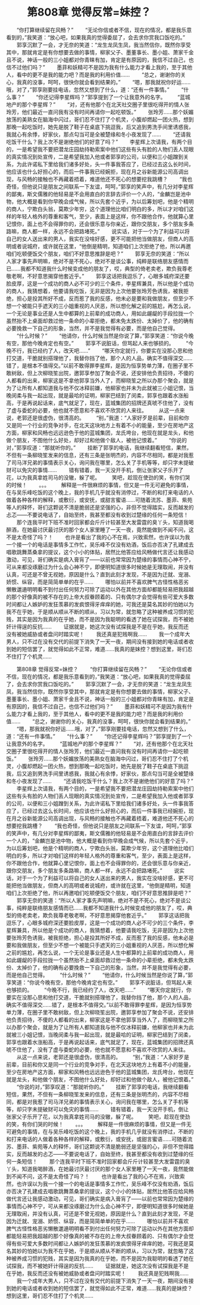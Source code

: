 # 　　第808章 觉得反常=妹控？
　　“你打算继续留在风畅？”
　　“无论你信或者不信，现在的情况，都是我乐意看到的，”我笑道：“放心吧，如果我真的觉得委屈了，会去求你赏我口饭吃的。”
　　郭享沉默了一会，才无奈的笑道：“龙生龙凤生凤，我当然信你，既然你享受其中，那就肯定是有你想要去做的事情，柳家父子、墨董事长、墨小姐、萧家千金且不说，神话一般的三小姐都对你青睐有加，肯定是有原因的，我信不过自己，也信不过他们吗？”
　　墨菲和妖精可不是因为我有什么能力才看上我的，至于其他人，看中的更不是我的能力吧？而是我的利用价值……
　　“总之，谢谢你的关心，我真的没事，呵呵，很快你就会看到结果的。”
　　“嗯，那我就祝你好运……哦，对了，”郭享刚要挂电话，忽然又想到了什么，道：“还有一件事情。”
　　“什么事？”
　　“你还记得李星辉吗？”郭享提到了一个让我意外的名字。
　　“蓝城地产的那个李星辉？”
　　“对，还有他那个在北天社交圈子里很吃得开的情人张玲芳，他们最近一直问我有没有时间再请你一起吃顿饭。”
　　张玲芳……那个妖媚放荡的美熟女在脑海中闪过，哥们忍不住打了个机灵，小腹却燃起一团火热，想到那晚一起吃饭时，她先是脱了鞋子在桌底下挑逗我，后又追到男洗手间里诱惑我，我就心有余悸，好家伙，那点勾当可是全被楚缘和冬小夜发现了……
　　“还请我吃饭干什么？我上次不是谢绝他们的好意了吗？”
　　李星辉上次请我，有两个目的，一是希望我不要把潜龙庄园劫持勒索案中他们这些有头有脸的人物们丢人现眼的真实情况到处宣传，二是希望我加入他或者郭享的公司，以便和三小姐蹭到关系，为此许诺私下里给我们诸多好处，头一件事我答应了，已经过去这么长时间，他应该也什么好担心的，而后一件事我已经婉拒，现在月之谷新能源公司高调出现，与风畅的接触也不再藏着捂着，难道他还不死心的想要挖我跳槽？
　　“我也奇怪，但他说只是朋友之间联系一下友谊，呵呵，”郭享的笑声中，有几分对李星辉的鄙夷，斯文儒雅的他轻易是不会用直白的言辞去评价一个人的，“金麟岂是池中物，他大概是看到你早晚会成气候，所以先套个近乎，为以后筹划吧，他是个精明的商人，宁欺白头翁，莫欺少年穷，这个道理他比咱们明白的多，所以才对咱们这样的年轻人格外的尊重和客气，至少，表面上是这样，你不跟他合作，他就算心里记恨你，面上也不会得罪你的，还会很乐意与你亲近，跟你交朋友，多个朋友多条路嘛，商人都一样，永远不会把路堵死。”
　　说实话，对于一个为了利益可以将自己的女人送出来的男人，我实在没啥好感，更不可能把他当做朋友，但商人的高明或者说城府，或许就在这里，“他倒是精明，知道咱们上次拒绝了他，所以再邀咱们吃顿便饭交个朋友，咱们不好意思推辞是吧？”
　　郭享无奈的笑道：“所以人家才事先声明嘛，绝对不是不死心，绝对不是谈公事，纯粹是联络朋友感情而已……我都不知道我什么时候变成他的朋友了，哎，典型的倚老卖老，欺负我尊老敬老啊，不好意思揭穿他套近乎。”
　　郭享这话把我逗乐了，心眼多城府深还要脸皮厚，这是一个成功的商人必不可少的三个条件，李星辉兼具，所以他是个成功的商人，我猜想着，他要请我吃饭，无非是因为上次他要张玲芳色诱我，被我拒绝，担心是投其所好不成，反而惹了我的反感，他未必是要和我做朋友，但至少不想一个被能只手遮天的三小姐重视的人厌恶，所以想化解之前的尴尬，再怎么说，一个无论是事业还是人生中都算的上前辈的成功商人，用如此龌龊的手段拉拢一个虽然抬不上桌面却救过他一条命的小辈拒绝，都未免太跌份、太掉价了，他的确有必要挽救一下自己的形象，当然，并不是我觉得有必要，而是他自己觉得。
　　“什么时候？”
　　“他请你，什么时候当然是你说了算，”郭享笑道：“你说今晚有空，那他今晚肯定也有空。”
　　郭享不说脏话，但骂起人来也够损的。
　　“今晚不行，我已经约了人，改天吧……”
　　“哪天你定就行，你要实在没那心思和他打交道，干脆就别搭理他了，我替你挡了他，那个人的人品，确实不值得深交……错了，是根本不值得交。”以前不敢得罪李星辉，是因为恒享势单力薄，在圈子里不敢树敌，但上次柳晓笙出院，邀郭享参加了聚会不说，还安排他负责招待，不傻的人都看的出来，柳家这是不拿他郭享当外人了，而柳晓笙之所以办那个聚会，就是为了让所有人都知道我与他不仅冰释前嫌，他柳家也并未为此就被三小姐记恨，当晚闵柔与我一起出现，就是最哈的证明，柳家巴结到了闵柔，郭享也跟着水涨船高，于是再说起话来，底气就足了，现在，蓝城集团的招牌还真唬不住他了，没有了虚与委蛇的必要，他也就不愿意和不喜欢不欣赏的人来往。
　　从这一点来说，老郭还是很虚伪，很清高的。
　　“别，”我道：“人家好歹是前辈，目前和你又是同一个行业的竞争对手，在北天这块地方上有着不小的能量，至少在房地产这方面，柳家和风畅也远远逊色于他的蓝城集团，龙氏垮台，他现在就是龙头，和他做个朋友，不图他什么好处，却好过和他做个敌人，被他记恨着。”
　　“你说的对，”郭享叹道：“那就听你的。”
　　挂断了郭享的电话，我继续翻看短信，果然，不但有一条柳晓笙发来的信息，还有三条是张明杰的，内容不尽相同，都是对我惹了司马洋兄弟的事情表示关心，询问我在哪里，怎么关了手机等等，却只字未提破财可以免灾的事情……
　　错有错着，我一天没开手机，倒让张家父子乐开了花，以为我真拿姓司马的没辙，躲了呢。
　　笑吧，趁现在使劲的笑，有你们哭的时候！
　　。。。
　　解释是一件很麻烦的事情，但又是一件无可避免的事情，在与吴乐峰吃饭的这个晚上，我的手机几乎就没有消停过，不断的和打来电话的人做着各种各样的解释，或敷衍，或安抚，或甜言蜜语……可随着流苏、墨菲、紫苑等人的释怀，哥们这颗说不清是脆弱还是坚强的心，非但不觉得踏实，反而越发的忐忑——不要说电话了，自始至终，我甚至都没有收到过楚缘的任何一条短信！
　　那个连我平时下班不准时回家都会斤斤计较甚至大发雷霆的臭丫头，知道我喝醉酒，在她最讨厌最讨厌的那个女人家里睡了一天一夜，竟然能做到不闻不问，这不是太奇怪了吗？！
　　也许是看出了我的心不在焉，兴致索然，也许误以为我一个接一个的电话是事情多工作忙，吴乐峰不仅没有劝酒，饭后亦否决了孔建成去唱歌跳舞蒸桑拿的提议，这个小小的体贴，居然比他答应给风畅做代言还让我感动激动，可见，哥们确实是病入膏肓了——以前也常常因为楚缘的事情而心神不宁，可从来都没琢磨过为什么会心神不宁，即便明知道很多时候她是无理取闹，并没有认真，可还是不曾无视她，原因是什么？直到此刻才发现，不是因为迁就、宠溺、娇惯、纵容，而是简简单单的在乎……
　　哪怕以前并不喜欢脾气古怪性格恶劣懒散邋遢明明看不到付出任何努力可除了运动以外在其他方面却都能轻易把我超越的那个好像真的被不存在的上帝大叔眷顾着的、只有偶尔才会觉得有些可爱大多数时间都让人嫉妒的发狂羡慕的发疯恨得牙痒痒的她，可我还是莫名其妙的怕她以为我不在乎她，于是顺从顺从不断的顺从，习以为常，就忽略了这种被养成习惯的犯贱，其实是因为我真的在乎她，而不是因为我聪明的看透了她在试探我，而不被她奸计得逞的反抗……
　　证据就是，她这次没有试探我是不是在乎她，我反而还没有被她威胁或者盘问时踏实呢！
　　我还真是犯贱啊我……
　　我一个成年大男人，只不过在没有交代的前提下消失了一天一夜，期间没有接到她的电话或者收到她的短信罢了，就觉得如此不正常，难道……我真的是妹控？想到这里，哥们忍不住打了个机灵……

　　第808章 觉得反常=妹控？
　　“你打算继续留在风畅？”
　　“无论你信或者不信，现在的情况，都是我乐意看到的，”我笑道：“放心吧，如果我真的觉得委屈了，会去求你赏我口饭吃的。”
　　郭享沉默了一会，才无奈的笑道：“龙生龙凤生凤，我当然信你，既然你享受其中，那就肯定是有你想要去做的事情，柳家父子、墨董事长、墨小姐、萧家千金且不说，神话一般的三小姐都对你青睐有加，肯定是有原因的，我信不过自己，也信不过他们吗？”
　　墨菲和妖精可不是因为我有什么能力才看上我的，至于其他人，看中的更不是我的能力吧？而是我的利用价值……
　　“总之，谢谢你的关心，我真的没事，呵呵，很快你就会看到结果的。”
　　“嗯，那我就祝你好运……哦，对了，”郭享刚要挂电话，忽然又想到了什么，道：“还有一件事情。”
　　“什么事？”
　　“你还记得李星辉吗？”郭享提到了一个让我意外的名字。
　　“蓝城地产的那个李星辉？”
　　“对，还有他那个在北天社交圈子里很吃得开的情人张玲芳，他们最近一直问我有没有时间再请你一起吃顿饭。”
　　张玲芳……那个妖媚放荡的美熟女在脑海中闪过，哥们忍不住打了个机灵，小腹却燃起一团火热，想到那晚一起吃饭时，她先是脱了鞋子在桌底下挑逗我，后又追到男洗手间里诱惑我，我就心有余悸，好家伙，那点勾当可是全被楚缘和冬小夜发现了……
　　“还请我吃饭干什么？我上次不是谢绝他们的好意了吗？”
　　李星辉上次请我，有两个目的，一是希望我不要把潜龙庄园劫持勒索案中他们这些有头有脸的人物们丢人现眼的真实情况到处宣传，二是希望我加入他或者郭享的公司，以便和三小姐蹭到关系，为此许诺私下里给我们诸多好处，头一件事我答应了，已经过去这么长时间，他应该也什么好担心的，而后一件事我已经婉拒，现在月之谷新能源公司高调出现，与风畅的接触也不再藏着捂着，难道他还不死心的想要挖我跳槽？
　　“我也奇怪，但他说只是朋友之间联系一下友谊，呵呵，”郭享的笑声中，有几分对李星辉的鄙夷，斯文儒雅的他轻易是不会用直白的言辞去评价一个人的，“金麟岂是池中物，他大概是看到你早晚会成气候，所以先套个近乎，为以后筹划吧，他是个精明的商人，宁欺白头翁，莫欺少年穷，这个道理他比咱们明白的多，所以才对咱们这样的年轻人格外的尊重和客气，至少，表面上是这样，你不跟他合作，他就算心里记恨你，面上也不会得罪你的，还会很乐意与你亲近，跟你交朋友，多个朋友多条路嘛，商人都一样，永远不会把路堵死。”
　　说实话，对于一个为了利益可以将自己的女人送出来的男人，我实在没啥好感，更不可能把他当做朋友，但商人的高明或者说城府，或许就在这里，“他倒是精明，知道咱们上次拒绝了他，所以再邀咱们吃顿便饭交个朋友，咱们不好意思推辞是吧？”
　　郭享无奈的笑道：“所以人家才事先声明嘛，绝对不是不死心，绝对不是谈公事，纯粹是联络朋友感情而已……我都不知道我什么时候变成他的朋友了，哎，典型的倚老卖老，欺负我尊老敬老啊，不好意思揭穿他套近乎。”
　　郭享这话把我逗乐了，心眼多城府深还要脸皮厚，这是一个成功的商人必不可少的三个条件，李星辉兼具，所以他是个成功的商人，我猜想着，他要请我吃饭，无非是因为上次他要张玲芳色诱我，被我拒绝，担心是投其所好不成，反而惹了我的反感，他未必是要和我做朋友，但至少不想一个被能只手遮天的三小姐重视的人厌恶，所以想化解之前的尴尬，再怎么说，一个无论是事业还是人生中都算的上前辈的成功商人，用如此龌龊的手段拉拢一个虽然抬不上桌面却救过他一条命的小辈拒绝，都未免太跌份、太掉价了，他的确有必要挽救一下自己的形象，当然，并不是我觉得有必要，而是他自己觉得。
　　“什么时候？”
　　“他请你，什么时候当然是你说了算，”郭享笑道：“你说今晚有空，那他今晚肯定也有空。”
　　郭享不说脏话，但骂起人来也够损的。
　　“今晚不行，我已经约了人，改天吧……”
　　“哪天你定就行，你要实在没那心思和他打交道，干脆就别搭理他了，我替你挡了他，那个人的人品，确实不值得深交……错了，是根本不值得交。”以前不敢得罪李星辉，是因为恒享势单力薄，在圈子里不敢树敌，但上次柳晓笙出院，邀郭享参加了聚会不说，还安排他负责招待，不傻的人都看的出来，柳家这是不拿他郭享当外人了，而柳晓笙之所以办那个聚会，就是为了让所有人都知道我与他不仅冰释前嫌，他柳家也并未为此就被三小姐记恨，当晚闵柔与我一起出现，就是最哈的证明，柳家巴结到了闵柔，郭享也跟着水涨船高，于是再说起话来，底气就足了，现在，蓝城集团的招牌还真唬不住他了，没有了虚与委蛇的必要，他也就不愿意和不喜欢不欣赏的人来往。
　　从这一点来说，老郭还是很虚伪，很清高的。
　　“别，”我道：“人家好歹是前辈，目前和你又是同一个行业的竞争对手，在北天这块地方上有着不小的能量，至少在房地产这方面，柳家和风畅也远远逊色于他的蓝城集团，龙氏垮台，他现在就是龙头，和他做个朋友，不图他什么好处，却好过和他做个敌人，被他记恨着。”
　　“你说的对，”郭享叹道：“那就听你的。”
　　挂断了郭享的电话，我继续翻看短信，果然，不但有一条柳晓笙发来的信息，还有三条是张明杰的，内容不尽相同，都是对我惹了司马洋兄弟的事情表示关心，询问我在哪里，怎么关了手机等等，却只字未提破财可以免灾的事情……
　　错有错着，我一天没开手机，倒让张家父子乐开了花，以为我真拿姓司马的没辙，躲了呢。
　　笑吧，趁现在使劲的笑，有你们哭的时候！
　　。。。
　　解释是一件很麻烦的事情，但又是一件无可避免的事情，在与吴乐峰吃饭的这个晚上，我的手机几乎就没有消停过，不断的和打来电话的人做着各种各样的解释，或敷衍，或安抚，或甜言蜜语……可随着流苏、墨菲、紫苑等人的释怀，哥们这颗说不清是脆弱还是坚强的心，非但不觉得踏实，反而越发的忐忑——不要说电话了，自始至终，我甚至都没有收到过楚缘的任何一条短信！
　　那个连我平时下班不准时回家都会斤斤计较甚至大发雷霆的臭丫头，知道我喝醉酒，在她最讨厌最讨厌的那个女人家里睡了一天一夜，竟然能做到不闻不问，这不是太奇怪了吗？！
　　也许是看出了我的心不在焉，兴致索然，也许误以为我一个接一个的电话是事情多工作忙，吴乐峰不仅没有劝酒，饭后亦否决了孔建成去唱歌跳舞蒸桑拿的提议，这个小小的体贴，居然比他答应给风畅做代言还让我感动激动，可见，哥们确实是病入膏肓了——以前也常常因为楚缘的事情而心神不宁，可从来都没琢磨过为什么会心神不宁，即便明知道很多时候她是无理取闹，并没有认真，可还是不曾无视她，原因是什么？直到此刻才发现，不是因为迁就、宠溺、娇惯、纵容，而是简简单单的在乎……
　　哪怕以前并不喜欢脾气古怪性格恶劣懒散邋遢明明看不到付出任何努力可除了运动以外在其他方面却都能轻易把我超越的那个好像真的被不存在的上帝大叔眷顾着的、只有偶尔才会觉得有些可爱大多数时间都让人嫉妒的发狂羡慕的发疯恨得牙痒痒的她，可我还是莫名其妙的怕她以为我不在乎她，于是顺从顺从不断的顺从，习以为常，就忽略了这种被养成习惯的犯贱，其实是因为我真的在乎她，而不是因为我聪明的看透了她在试探我，而不被她奸计得逞的反抗……
　　证据就是，她这次没有试探我是不是在乎她，我反而还没有被她威胁或者盘问时踏实呢！
　　我还真是犯贱啊我……
　　我一个成年大男人，只不过在没有交代的前提下消失了一天一夜，期间没有接到她的电话或者收到她的短信罢了，就觉得如此不正常，难道……我真的是妹控？想到这里，哥们忍不住打了个机灵……
